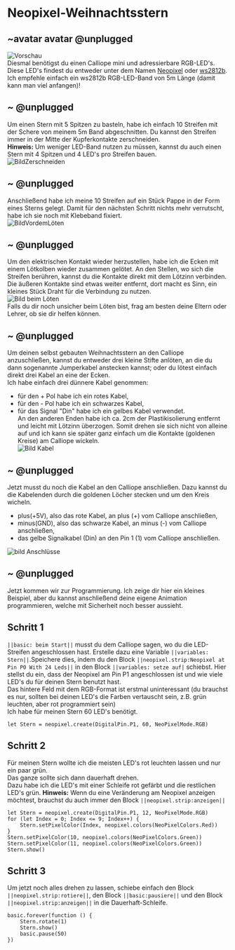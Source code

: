 # Neopixel-Weihnachtsstern
## ~avatar avatar @unplugged
![Vorschau](https://github.com/r00b1nh00d/NeopixelWeihnachtsstern/blob/master/Stern.gif?raw=true) <br>
Diesmal benötigst du einen Calliope mini und adressierbare RGB-LED's. <br>
Diese LED's findest du entweder unter dem Namen [Neopixel](https://www.google.com/search?q=neopixel+band&rlz=1C1CHBD_deDE928DE928&oq=neopi&aqs=chrome.0.69i59l3j69i57j0j69i60l3.1887j0j9&sourceid=chrome&ie=UTF-8) oder [ws2812b](https://www.ebay.de/sch/i.html?_nkw=ws2812b&_dcat=116022&_sacat=-1&vbn_id=7005777392&LH_PrefLoc=1&_fsrp=1&_sop=15). Ich empfehle einfach ein ws2812b RGB-LED-Band von 5m Länge (damit kann man viel anfangen)! 

## ~ @unplugged
Um einen Stern mit 5 Spitzen zu basteln, habe ich einfach 10 Streifen mit der Schere von meinem 5m Band abgeschnitten. Du kannst den Streifen immer in der Mitte der Kupferkontakte zerschneiden. <br>
**Hinweis:** Um weniger LED-Band nutzen zu müssen, kannst du auch einen Stern mit 4 Spitzen und 4 LED's pro Streifen bauen. <br>
![BildZerschneiden](https://github.com/r00b1nh00d/NeopixelWeihnachtsstern/blob/master/StreifenSchneiden.jpeg?raw=true)

## ~ @unplugged
Anschließend habe ich meine 10 Streifen auf ein Stück Pappe in der Form eines Sterns gelegt. Damit für den nächsten Schritt nichts mehr verrutscht, habe ich sie noch mit Klebeband fixiert.<br>
![BildVordemLöten](https://github.com/r00b1nh00d/NeopixelWeihnachtsstern/blob/master/festkleben2.jpg?raw=true)

## ~ @unplugged
Um den elektrischen Kontakt wieder herzustellen, habe ich die Ecken mit einem Lötkolben wieder zusammen gelötet. An den Stellen, wo sich die Streifen berühren, kannst du die Kontakte direkt mit dem Lötzinn verbinden.<br>
Die äußeren Kontakte sind etwas weiter entfernt, dort macht es Sinn, ein kleines Stück Draht für die Verbindung zu nutzen. <br>
 ![Bild beim Löten](https://github.com/r00b1nh00d/NeopixelWeihnachtsstern/blob/master/EckeLoeten.jpg?raw=true)    <br>
Falls du dir noch unsicher beim Löten bist, frag am besten deine Eltern oder Lehrer, ob sie dir helfen können.



## ~ @unplugged
Um deinen selbst gebauten Weihnachtsstern an den Calliope anzuschließen, kannst du entweder drei kleine Stifte anlöten, an die du dann sogenannte Jumperkabel anstecken kannst; oder du lötest einfach direkt drei Kabel an eine der Ecken. <br>
Ich habe einfach drei dünnere Kabel genommen: <br>
- für den + Pol habe ich ein rotes Kabel, <br>
- für den - Pol habe ich ein schwarzes Kabel, <br>
- für das Signal "Din" habe ich ein gelbes Kabel verwendet. <br>
An den anderen Enden habe ich ca. 2cm der Plastikisolierung entfernt und leicht mit Lötzinn überzogen. Somit drehen sie sich nicht von alleine auf und ich kann sie später ganz einfach um die Kontakte (goldenen Kreise) am Calliope wickeln. <br>
![Bild Kabel](https://github.com/r00b1nh00d/NeopixelWeihnachtsstern/blob/master/Kabel.jpg?raw=true)


## ~ @unplugged
Jetzt musst du noch die Kabel an den Calliope anschließen. Dazu kannst du die Kabelenden durch die goldenen Löcher stecken und um den Kreis wicheln.<br>
- plus(+5V), also das rote Kabel, an plus (+) vom Calliope anschließen, <br>
- minus(GND), also das schwarze Kabel, an minus (-) vom Calliope anschließen, <br>
- das gelbe Signalkabel (Din) an den Pin 1 (1) vom Calliope anschließen. <br>

![bild Anschlüsse](https://github.com/r00b1nh00d/NeopixelWeihnachtsstern/blob/master/Anschluss.jpg?raw=true)

## ~ @unplugged
Jetzt kommen wir zur Programmierung. Ich zeige dir hier ein kleines Beispiel, aber du kannst anschließend deine eigene Animation programmieren, welche mit Sicherheit noch besser aussieht.

## Schritt 1
``||basic: beim Start||`` musst du dem Calliope sagen, wo du die LED-Streifen angeschlossen hast. Erstelle dazu eine Variable ``||variables: Stern||``.Speichere dies, indem du den Block ``||neopixel.strip:Neopixel at Pin P0 With 24 Leds||`` in den Block ``||variables: setze auf|`` schiebst. Hier stellst du ein, dass der Neopixel am Pin P1 angeschlossen ist und wie viele LED's du für deinen Stern benutzt hast. <br>
Das hintere Feld mit dem RGB-Format ist erstmal uninteressant (du brauchst es nur, sollten bei deinen LED's die Farben vertauscht sein, z.B. grün leuchten, aber rot programmiert sein) <br>
Ich habe für meinen Stern 60 LED's benötigt.
```blocks
let Stern = neopixel.create(DigitalPin.P1, 60, NeoPixelMode.RGB)

``` 

## Schritt 2
Für meinen Stern wollte ich die meisten LED's rot leuchten lassen und nur ein paar grün. <br>
Das ganze sollte sich dann dauerhaft drehen.<br>
Dazu habe ich die LED's mit einer Schleife rot gefärbt und die restlichen 
LED's grün.
**Hinweis:** Wenn du eine Veränderung am Neopixel anzeigen möchtest, brauchst du auch immer den Block ``||neopixel.strip:anzeigen||``

```block
let Stern = neopixel.create(DigitalPin.P1, 12, NeoPixelMode.RGB)
for (let Index = 0; Index <= 9; Index++) {
    Stern.setPixelColor(Index, neopixel.colors(NeoPixelColors.Red))
}
Stern.setPixelColor(10, neopixel.colors(NeoPixelColors.Green))
Stern.setPixelColor(11, neopixel.colors(NeoPixelColors.Green))
Stern.show()
```


## Schritt 3
Um jetzt noch alles drehen zu lassen, schiebe einfach den Block ``||neopixel.strip:rotiere||``, den Block ``||basic:pausiere||`` und den Block ``||neopixel.strip:anzeigen||`` in die Dauerhaft-Schleife.

```blocks
basic.forever(function () {
    Stern.rotate(1)
    Stern.show()
    basic.pause(50)
})
```

